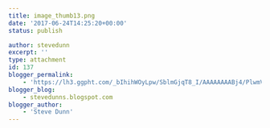 ```yaml
---
title: image_thumb13.png
date: '2017-06-24T14:25:20+00:00'
status: publish

author: stevedunn
excerpt: ''
type: attachment
id: 137
blogger_permalink:
    - 'https://lh3.ggpht.com/_bIhihWOyLpw/SblmGjqT8_I/AAAAAAAABj4/PlwmVJRp1Pk/image_thumb13.png'
blogger_blog:
    - stevedunns.blogspot.com
blogger_author:
    - 'Steve Dunn'
---
```

<!DOCTYPE html PUBLIC "-//W3C//DTD HTML 4.0 Transitional//EN" "http://www.w3.org/TR/REC-html40/loose.dtd">
<?xml encoding="UTF-8">
